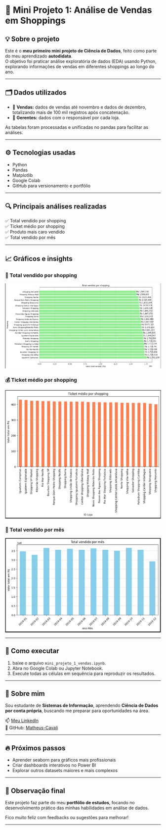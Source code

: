 # 🛒 Mini Projeto 1: Análise de Vendas em Shoppings

## 💡 Sobre o projeto

Este é o **meu primeiro mini projeto de Ciência de Dados**, feito como parte do meu aprendizado **autodidata**.  
O objetivo foi praticar análise exploratória de dados (EDA) usando Python, explorando informações de vendas em diferentes shoppings ao longo do ano.

---

## 🗂️ Dados utilizados

- 📁 **Vendas:** dados de vendas até novembro e dados de dezembro, totalizando mais de 100 mil registros após concatenação.
- 📁 **Gerentes:** dados com o responsável por cada loja.

As tabelas foram processadas e unificadas no pandas para facilitar as análises.

---

## ⚙️ Tecnologias usadas

- Python
- Pandas
- Matplotlib
- Google Colab
- GitHub para versionamento e portfólio

---

## 🔍 Principais análises realizadas

✅ Total vendido por shopping  
✅ Ticket médio por shopping  
✅ Produto mais caro vendido  
✅ Total vendido por mês

---

## 📈 Gráficos e insights

### 🏬 Total vendido por shopping
![Total vendido](grafico_total_vendas_shopping/image.png)

### 💰 Ticket médio por shopping
![Ticket médio](grafico_ticket_medio_shopping/image.png)

### 📅 Total vendido por mês
![Total por mês](grafico_total_vendas_mes/image.png)

---

## 🚀 Como executar

1. baixe o arquivo `mini_projeto_1_vendas.ipynb`.
2. Abra no Google Colab ou Jupyter Notebook.
3. Execute todas as células em sequência para reproduzir os resultados.

---

## 🙋 Sobre mim

Sou estudante de **Sistemas de Informação**, aprendendo **Ciência de Dados por conta própria**, buscando me preparar para oportunidades na área.

📫 [Meu LinkedIn](https://www.linkedin.com/in/matheus-cavali-2b6306348)  
📌 GitHub: [Matheus-Cavali](https://github.com/Matheus-Cavali)

---

## 🔥 Próximos passos

- Aprender seaborn para gráficos mais profissionais
- Criar dashboards interativos no Power BI
- Explorar outros datasets maiores e mais complexos

---

## 🚀 Observação final

Este projeto faz parte do meu **portfólio de estudos**, focando no desenvolvimento prático das minhas habilidades em análise de dados.

Fico muito feliz com feedbacks ou sugestões para melhorar!

---

